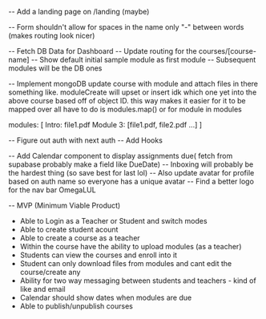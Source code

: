 <!-- -- Add a module component for course details page -->

<!-- -- Re-design the left side bar nav on course details -->

<!-- -- Update buttons for course details -->

-- Add a landing page on /landing (maybe)

<!-- -- Implement createCourse modal -->

<!-- -- Implement mongoDB createCourse -->

<!-- Create Course:
id: ObjectID
courseName: Calc 101
subject: Math
description: lorem ipsums
published: True
term: "2023-2024" -->

-- Form shouldn't allow for spaces in the name only "-" between words (makes routing look nicer)

-- Fetch DB Data for Dashboard
-- Update routing for the courses/[course-name]
-- Show default initial sample module as first module
-- Subsequent modules will be the DB ones

-- Implement mongoDB update course with module and attach files in there
something like. moduleCreate will upset or insert idk which one yet into the above course
based off of object ID. this way makes it easier for it to be mapped over
all have to do is modules.map() or for module in modules

modules: [
Intro: file1.pdf
Module 3: [file1.pdf, file2.pdf ...]
]

-- Figure out auth with next auth
-- Add Hooks

-- Add Calendar component to display assignments due( fetch from supabase probably make a field like DueDate)
-- Inboxing will probably be the hardest thing (so save best for last lol)
-- Also update avatar for profile based on auth name so everyone has a unique avatar
-- Find a better logo for the nav bar OmegaLUL

<!-- -- Design the login page -->

-- MVP (Minimum Viable Product)

- Able to Login as a Teacher or Student and switch modes
- Able to create student acount
- Able to create a course as a teacher
- Within the course have the ability to upload modules (as a teacher)
- Students can view the courses and enroll into it
- Student can only download files from modules and cant edit the course/create any
- Ability for two way messaging between students and teachers - kind of like and email
- Calendar should show dates when modules are due
- Able to publish/unpublish courses
